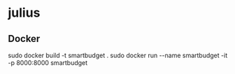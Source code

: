 # julius
##  Docker
sudo docker build -t smartbudget .
sudo docker run --name smartbudget -it -p 8000:8000 smartbudget

